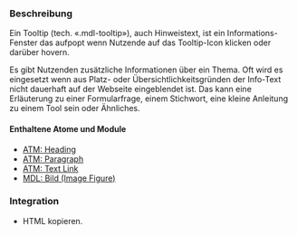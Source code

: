 ### Beschreibung
Ein Tooltip (tech. «.mdl-tooltip»), auch Hinweistext, ist ein Informations-Fenster das aufpopt wenn Nutzende auf das Tooltip-Icon klicken oder darüber hovern. 

Es gibt Nutzenden zusätzliche Informationen über ein Thema. Oft wird es eingesetzt wenn aus Platz- oder Übersichtlichkeitsgründen der Info-Text nicht dauerhaft auf der Webseite eingeblendet ist. Das kann eine Erläuterung zu einer Formularfrage, einem Stichwort, eine kleine Anleitung zu einem Tool sein oder Ähnliches. 

#### Enthaltene Atome und Module
* <a href="../../atoms/headings/headings.html">ATM: Heading</a>
* <a href="../../atoms/paragraph/paragraph.html">ATM: Paragraph</a>
* <a href="../../atoms/text_link/text_link.html">ATM: Text Link</a>
* <a href="../image-figure/image-figure.html">MDL: Bild (Image Figure)</a>


### Integration

* HTML kopieren.
